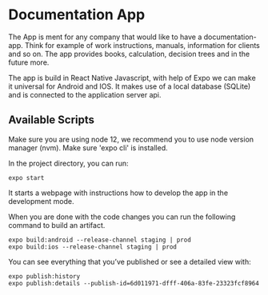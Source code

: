 # Documentation App

The App is ment for any company that would like to have a documentation-app.
Think for example of work instructions, manuals, information for clients and so on.
The app provides books, calculation, decision trees and in the future more.

The app is build in React Native Javascript, with help of Expo we can make it universal for Android and IOS. 
It makes use of a local database (SQLite) and is connected to the application server api.

## Available Scripts

Make sure you are using node 12, we recommend you to use node version manager (nvm).
Make sure 'expo cli' is installed.

In the project directory, you can run:

    expo start

It starts a webpage with instructions how to develop the app in the development mode.

When you are done with the code changes you can run the following command to build an artifact. 

    expo build:android --release-channel staging | prod
    expo build:ios --release-channel staging | prod

You can see everything that you’ve published or see a detailed view with:

    expo publish:history
    expo publish:details --publish-id=6d011971-dfff-406a-83fe-23323fcf8964

